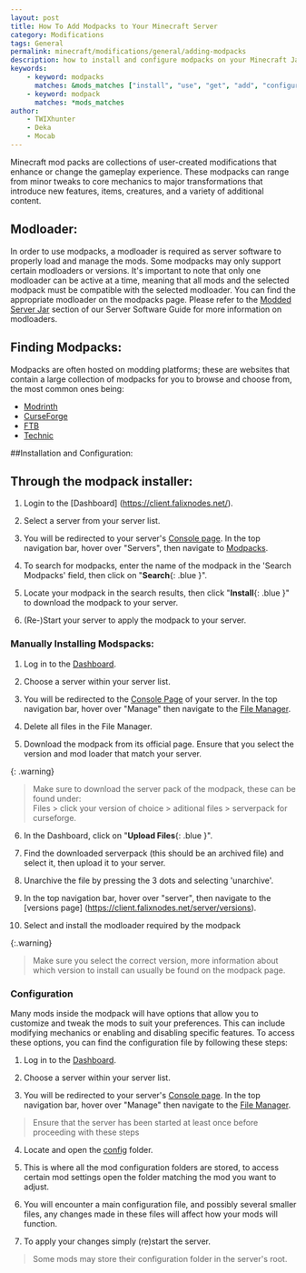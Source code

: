 ```yaml
---
layout: post
title: How To Add Modpacks to Your Minecraft Server
category: Modifications
tags: General
permalink: minecraft/modifications/general/adding-modpacks
description: how to install and configure modpacks on your Minecraft Java server
keywords:
    - keyword: modpacks
      matches: &mods_matches ["install", "use", "get", "add", "configure", "load", "put", "upload"]
    - keyword: modpack
      matches: *mods_matches
author:
    - TWIXhunter
    - Deka
    - Mocab
---
```


Minecraft mod packs are collections of user-created modifications that enhance or change the gameplay experience. These modpacks can range from minor tweaks to core mechanics to major transformations that introduce new features, items, creatures, and a variety of additional content.


## Modloader:

In order to use modpacks, a modloader is required as server software to properly load and manage the mods. Some modpacks may only support certain modloaders or versions. It's important to note that only one modloader can be active at a time, meaning that all mods and the selected modpack must be compatible with the selected modloader. You can find the appropriate modloader on the modpacks page. Please refer to the [Modded Server Jar](/minecraft/java/general/server-software#modded-server-jars) section of our Server Software Guide for more information on modloaders.

## Finding Modpacks:

Modpacks are often hosted on modding platforms; these are websites that contain a large collection of modpacks for you to browse and choose from, the most common ones being:

-   [Modrinth](https://modrinth.com/modpacks)
-   [CurseForge](https://www.curseforge.com/minecraft/search?page=1&pageSize=20&sortBy=relevancy&class=modpacks)
-   [FTB](https://www.feed-the-beast.com/modpacks?sort=featured)
-   [Technic](https://www.technicpack.net/modpacks)

##Installation and Configuration:

## Through the modpack installer:

1. Login to the [Dashboard] (https://client.falixnodes.net/).

2. Select a server from your server list.

3. You will be redirected to your server's [Console page](https://client.falixnodes.net/server/console). In the top navigation bar, hover over "Servers", then navigate to [Modpacks](https://client.falixnodes.net/server/modpacks).

4. To search for modpacks, enter the name of the modpack in the 'Search Modpacks' field, then click on "**Search**{: .blue }".

5. Locate your modpack in the search results, then click "**Install**{: .blue }" to download the modpack to your server.

6. (Re-)Start your server to apply the modpack to your server.

### Manually Installing Modspacks:

1. Log in to the [Dashboard](https://client.falixnodes.net/).

2. Choose a server within your server list.

3. You will be redirected to the [Console Page](https://client.falixnodes.net/server/console) of your server. In the top navigation bar, hover over "Manage" then navigate to the [File Manager](https://client.falixnodes.net/server/filemanager).

4. Delete all files in the File Manager.

5. Download the modpack from its official page. Ensure that you select the version and mod loader that match your server.

{: .warning}
> Make sure to download the server pack of the modpack, these can be found under:<br>
> Files > click your version of choice > aditional files > serverpack for curseforge.

6. In the Dashboard, click on "**Upload Files**{: .blue }".

7. Find the downloaded serverpack (this should be an archived file) and select it, then upload it to your server.

8. Unarchive the file by pressing the 3 dots and selecting 'unarchive'.

9. In the top navigation bar, hover over "server", then navigate to the [versions page] (https://client.falixnodes.net/server/versions).

10. Select and install the modloader required by the modpack

{:.warning}
> Make sure you select the correct version, more information about which version to install can usually be found on the modpack page.
### Configuration

Many mods inside the modpack will have options that allow you to customize and tweak the mods to suit your preferences. This can include modifying mechanics or enabling and disabling specific features. To access these options, you can find the configuration file by following these steps:

1. Log in to the [Dashboard](https://client.falixnodes.net/).

2. Choose a server within your server list.

3. You will be redirected to your server's [Console page](https://client.falixnodes.net/server/console). In the top navigation bar, hover over "Manage" then navigate to the [File Manager](https://client.falixnodes.net/server/filemanager).

> Ensure that the server has been started at least once before proceeding with these steps

4. Locate and open the [config](https://client.falixnodes.net/server/filemanager?dir=/config/) folder.

5. This is where all the mod configuration folders are stored, to access certain mod settings open the folder matching the mod you want to adjust.

6. You will encounter a main configuration file, and possibly several smaller files, any changes made in these files will affect how your mods will function.

7. To apply your changes simply (re)start the server.

> Some mods may store their configuration folder in the server's root.

